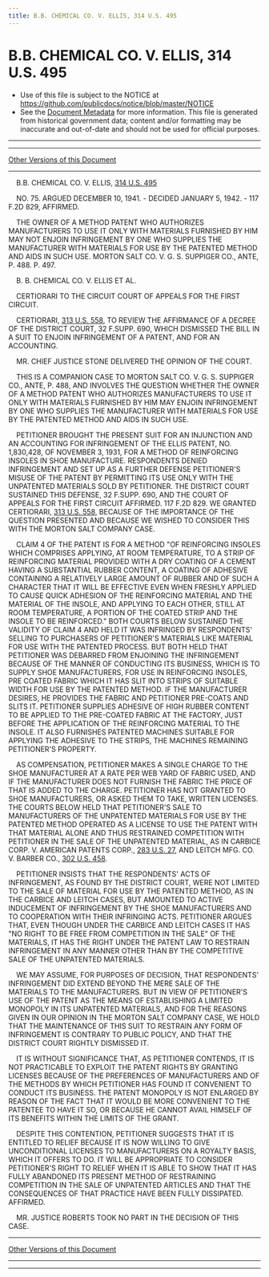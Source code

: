 ```yaml
---
title: B.B. CHEMICAL CO. V. ELLIS, 314 U.S. 495
---
```


# B.B. CHEMICAL CO. V. ELLIS, 314 U.S. 495

* Use of this file is subject to the NOTICE at https://github.com/publicdocs/notice/blob/master/NOTICE
* See the [Document Metadata](../../../index.md) for more information.
  This file is generated from historical government data; content and/or formatting may be inaccurate and out-of-date and should not be used for official purposes.

----------
----------

[Other Versions of this Document](https://publicdocs.github.io/go/links?ns=uslm-x&ref=%2Fus%2Fcourts%2Fscotus%2FusReporter%2F314%2F495)

----------

    B.B. CHEMICAL CO. V. ELLIS, [314 U.S. 495][/us/courts/scotus/usReporter/314/495]

    NO. 75.  ARGUED DECEMBER 10, 1941.  - DECIDED JANUARY 5, 1942.  - 117 F.2D 829, AFFIRMED.

    THE OWNER OF A METHOD PATENT WHO AUTHORIZES MANUFACTURERS TO USE IT ONLY WITH MATERIALS FURNISHED BY HIM MAY NOT ENJOIN INFRINGEMENT BY ONE WHO SUPPLIES THE MANUFACTURER WITH MATERIALS FOR USE BY THE PATENTED METHOD AND AIDS IN SUCH USE.  MORTON SALT CO. V. G. S. SUPPIGER CO., ANTE, P. 488.  P. 497.

    B. B. CHEMICAL CO. V. ELLIS ET AL.

    CERTIORARI TO THE CIRCUIT COURT OF APPEALS FOR THE FIRST CIRCUIT.

    CERTIORARI, [313 U.S. 558][/us/courts/scotus/usReporter/313/558], TO REVIEW THE AFFIRMANCE OF A DECREE OF THE DISTRICT COURT, 32 F.SUPP.  690, WHICH DISMISSED THE BILL IN A SUIT TO ENJOIN INFRINGEMENT OF A PATENT, AND FOR AN ACCOUNTING.

    MR. CHIEF JUSTICE STONE DELIVERED THE OPINION OF THE COURT.

    THIS IS A COMPANION CASE TO MORTON SALT CO. V. G. S. SUPPIGER CO., ANTE, P. 488, AND INVOLVES THE QUESTION WHETHER THE OWNER OF A METHOD PATENT WHO AUTHORIZES MANUFACTURERS TO USE IT ONLY WITH MATERIALS FURNISHED BY HIM MAY ENJOIN INFRINGEMENT BY ONE WHO SUPPLIES THE MANUFACTURER WITH MATERIALS FOR USE BY THE PATENTED METHOD AND AIDS IN SUCH USE.

    PETITIONER BROUGHT THE PRESENT SUIT FOR AN INJUNCTION AND AN ACCOUNTING FOR INFRINGEMENT OF THE ELLIS PATENT, NO. 1,830,428, OF NOVEMBER 3, 1931, FOR A METHOD OF REINFORCING INSOLES IN SHOE MANUFACTURE.  RESPONDENTS DENIED INFRINGEMENT AND SET UP AS A FURTHER DEFENSE PETITIONER'S MISUSE OF THE PATENT BY PERMITTING ITS USE ONLY WITH THE UNPATENTED MATERIALS SOLD BY PETITIONER.  THE DISTRICT COURT SUSTAINED THIS DEFENSE, 32 F.SUPP.  690, AND THE COURT OF APPEALS FOR THE FIRST CIRCUIT AFFIRMED.  117 F.2D 829.  WE GRANTED CERTIORARI, [313 U.S. 558][/us/courts/scotus/usReporter/313/558], BECAUSE OF THE IMPORTANCE OF THE QUESTION PRESENTED AND BECAUSE WE WISHED TO CONSIDER THIS WITH THE MORTON SALT COMPANY CASE.

    CLAIM 4 OF THE PATENT IS FOR A METHOD "OF REINFORCING INSOLES WHICH COMPRISES APPLYING, AT ROOM TEMPERATURE, TO A STRIP OF REINFORCING MATERIAL PROVIDED WITH A DRY COATING OF A CEMENT HAVING A SUBSTANTIAL RUBBER CONTENT, A COATING OF ADHESIVE CONTAINING A RELATIVELY LARGE AMOUNT OF RUBBER AND OF SUCH A CHARACTER THAT IT WILL BE EFFECTIVE EVEN WHEN FRESHLY APPLIED TO CAUSE QUICK ADHESION OF THE REINFORCING MATERIAL AND THE MATERIAL OF THE INSOLE, AND APPLYING TO EACH OTHER, STILL AT ROOM TEMPERATURE, A PORTION OF THE COATED STRIP AND THE INSOLE TO BE REINFORCED."  BOTH COURTS BELOW SUSTAINED THE VALIDITY OF CLAIM 4 AND HELD IT WAS INFRINGED BY RESPONDENTS' SELLING TO PURCHASERS OF PETITIONER'S MATERIALS LIKE MATERIAL FOR USE WITH THE PATENTED PROCESS.  BUT BOTH HELD THAT PETITIONER WAS DEBARRED FROM ENJOINING THE INFRINGEMENT BECAUSE OF THE MANNER OF CONDUCTING ITS BUSINESS, WHICH IS TO SUPPLY SHOE MANUFACTURERS, FOR USE IN REINFORCING INSOLES, PRE COATED FABRIC WHICH IT HAS SLIT INTO STRIPS OF SUITABLE WIDTH FOR USE BY THE PATENTED METHOD.  IF THE MANUFACTURER DESIRES, HE PROVIDES THE FABRIC AND PETITIONER PRE-COATS AND SLITS IT. PETITIONER SUPPLIES ADHESIVE OF HIGH RUBBER CONTENT TO BE APPLIED TO THE PRE-COATED FABRIC AT THE FACTORY, JUST BEFORE THE APPLICATION OF THE REINFORCING MATERIAL TO THE INSOLE.  IT ALSO FURNISHES PATENTED MACHINES SUITABLE FOR APPLYING THE ADHESIVE TO THE STRIPS, THE MACHINES REMAINING PETITIONER'S PROPERTY.

    AS COMPENSATION, PETITIONER MAKES A SINGLE CHARGE TO THE SHOE MANUFACTURER AT A RATE PER WEB YARD OF FABRIC USED, AND IF THE MANUFACTURER DOES NOT FURNISH THE FABRIC THE PRICE OF THAT IS ADDED TO THE CHARGE.  PETITIONER HAS NOT GRANTED TO SHOE MANUFACTURERS, OR ASKED THEM TO TAKE, WRITTEN LICENSES.  THE COURTS BELOW HELD THAT PETITIONER'S SALE TO MANUFACTURERS OF THE UNPATENTED MATERIALS FOR USE BY THE PATENTED METHOD OPERATED AS A LICENSE TO USE THE PATENT WITH THAT MATERIAL ALONE AND THUS RESTRAINED COMPETITION WITH PETITIONER IN THE SALE OF THE UNPATENTED MATERIAL, AS IN CARBICE CORP. V. AMERICAN PATENTS CORP., [283 U.S. 27][/us/courts/scotus/usReporter/283/27], AND LEITCH MFG. CO. V. BARBER CO., [302 U.S. 458][/us/courts/scotus/usReporter/302/458].

    PETITIONER INSISTS THAT THE RESPONDENTS' ACTS OF INFRINGEMENT, AS FOUND BY THE DISTRICT COURT, WERE NOT LIMITED TO THE SALE OF MATERIAL FOR USE BY THE PATENTED METHOD, AS IN THE CARBICE AND LEITCH CASES, BUT AMOUNTED TO ACTIVE INDUCEMENT OF INFRINGEMENT BY THE SHOE MANUFACTURERS AND TO COOPERATION WITH THEIR INFRINGING ACTS.  PETITIONER ARGUES THAT, EVEN THOUGH UNDER THE CARBICE AND LEITCH CASES IT HAS "NO RIGHT TO BE FREE FROM COMPETITION IN THE SALE" OF THE MATERIALS, IT HAS THE RIGHT UNDER THE PATENT LAW TO RESTRAIN INFRINGEMENT IN ANY MANNER OTHER THAN BY THE COMPETITIVE SALE OF THE UNPATENTED MATERIALS.

    WE MAY ASSUME, FOR PURPOSES OF DECISION, THAT RESPONDENTS' INFRINGEMENT DID EXTEND BEYOND THE MERE SALE OF THE MATERIALS TO THE MANUFACTURERS.  BUT IN VIEW OF PETITIONER'S USE OF THE PATENT AS THE MEANS OF ESTABLISHING A LIMITED MONOPOLY IN ITS UNPATENTED MATERIALS, AND FOR THE REASONS GIVEN IN OUR OPINION IN THE MORTON SALT COMPANY CASE, WE HOLD THAT THE MAINTENANCE OF THIS SUIT TO RESTRAIN ANY FORM OF INFRINGEMENT IS CONTRARY TO PUBLIC POLICY, AND THAT THE DISTRICT COURT RIGHTLY DISMISSED IT.

    IT IS WITHOUT SIGNIFICANCE THAT, AS PETITIONER CONTENDS, IT IS NOT PRACTICABLE TO EXPLOIT THE PATENT RIGHTS BY GRANTING LICENSES BECAUSE OF THE PREFERENCES OF MANUFACTURERS AND OF THE METHODS BY WHICH PETITIONER HAS FOUND IT CONVENIENT TO CONDUCT ITS BUSINESS.  THE PATENT MONOPOLY IS NOT ENLARGED BY REASON OF THE FACT THAT IT WOULD BE MORE CONVENIENT TO THE PATENTEE TO HAVE IT SO, OR BECAUSE HE CANNOT AVAIL HIMSELF OF ITS BENEFITS WITHIN THE LIMITS OF THE GRANT.

    DESPITE THIS CONTENTION, PETITIONER SUGGESTS THAT IT IS ENTITLED TO RELIEF BECAUSE IT IS NOW WILLING TO GIVE UNCONDITIONAL LICENSES TO MANUFACTURERS ON A ROYALTY BASIS, WHICH IT OFFERS TO DO.  IT WILL BE APPROPRIATE TO CONSIDER PETITIONER'S RIGHT TO RELIEF WHEN IT IS ABLE TO SHOW THAT IT HAS FULLY ABANDONED ITS PRESENT METHOD OF RESTRAINING COMPETITION IN THE SALE OF UNPATENTED ARTICLES AND THAT THE CONSEQUENCES OF THAT PRACTICE HAVE BEEN FULLY DISSIPATED.  AFFIRMED.

    MR. JUSTICE ROBERTS TOOK NO PART IN THE DECISION OF THIS CASE.

----------

[Other Versions of this Document](https://publicdocs.github.io/go/links?ns=uslm-x&ref=%2Fus%2Fcourts%2Fscotus%2FusReporter%2F314%2F495)

----------
----------

[/us/courts/scotus/usReporter/314/495]: https://publicdocs.github.io/go/links?ns=uslm-x&ref=%2Fus%2Fcourts%2Fscotus%2FusReporter%2F314%2F495
[/us/courts/scotus/usReporter/313/558]: https://publicdocs.github.io/go/links?ns=uslm-x&ref=%2Fus%2Fcourts%2Fscotus%2FusReporter%2F313%2F558
[/us/courts/scotus/usReporter/313/558]: https://publicdocs.github.io/go/links?ns=uslm-x&ref=%2Fus%2Fcourts%2Fscotus%2FusReporter%2F313%2F558
[/us/courts/scotus/usReporter/283/27]: https://publicdocs.github.io/go/links?ns=uslm-x&ref=%2Fus%2Fcourts%2Fscotus%2FusReporter%2F283%2F27
[/us/courts/scotus/usReporter/302/458]: https://publicdocs.github.io/go/links?ns=uslm-x&ref=%2Fus%2Fcourts%2Fscotus%2FusReporter%2F302%2F458


